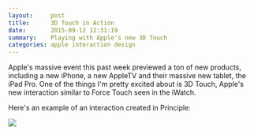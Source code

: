 ```yaml
---
layout:     post
title:      3D Touch in Action
date:       2015-09-12 12:31:19
summary:    Playing with Apple's new 3D Touch
categories: apple interaction design
---
```


Apple's massive event this past week previewed a ton of new products, including a new iPhone, a new AppleTV and their massive new tablet, the iPad Pro. One of the things I'm pretty excited about is 3D Touch, Apple's new interaction similar to Force Touch seen in the iWatch. 

Here's an example of an interaction created in Principle:

<img src="/assets/posts/3dtouch/3D_Force_Touch.gif" />
